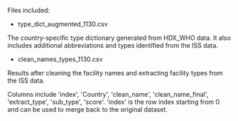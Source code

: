 Files included:

- type_dict_augmented_1130.csv

The country-specific type dictionary generated from HDX_WHO data. It also includes additional abbreviations and types identified from the ISS data.

- clean_names_types_1130.csv

Results after cleaning the facility names and extracting facility types from the ISS data.

Columns include 'index', 'Country', 'clean_name', 'clean_name_final', 'extract_type', 'sub_type', 'score'. 'index' is the row index starting from 0 and can be used to merge back to the original dataset.
